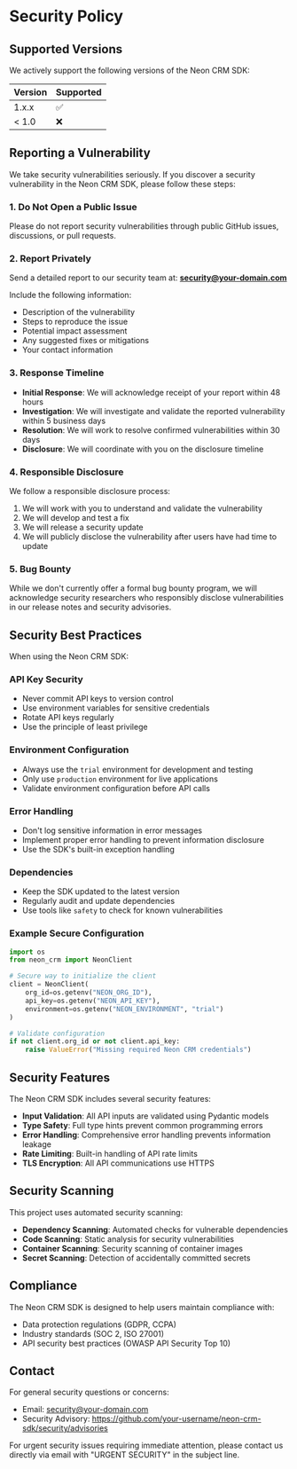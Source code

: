 # Security Policy

## Supported Versions

We actively support the following versions of the Neon CRM SDK:

| Version | Supported          |
| ------- | ------------------ |
| 1.x.x   | :white_check_mark: |
| < 1.0   | :x:                |

## Reporting a Vulnerability

We take security vulnerabilities seriously. If you discover a security vulnerability in the Neon CRM SDK, please follow these steps:

### 1. **Do Not** Open a Public Issue

Please do not report security vulnerabilities through public GitHub issues, discussions, or pull requests.

### 2. Report Privately

Send a detailed report to our security team at: **security@your-domain.com**

Include the following information:
- Description of the vulnerability
- Steps to reproduce the issue
- Potential impact assessment
- Any suggested fixes or mitigations
- Your contact information

### 3. Response Timeline

- **Initial Response**: We will acknowledge receipt of your report within 48 hours
- **Investigation**: We will investigate and validate the reported vulnerability within 5 business days
- **Resolution**: We will work to resolve confirmed vulnerabilities within 30 days
- **Disclosure**: We will coordinate with you on the disclosure timeline

### 4. Responsible Disclosure

We follow a responsible disclosure process:

1. We will work with you to understand and validate the vulnerability
2. We will develop and test a fix
3. We will release a security update
4. We will publicly disclose the vulnerability after users have had time to update

### 5. Bug Bounty

While we don't currently offer a formal bug bounty program, we will acknowledge security researchers who responsibly disclose vulnerabilities in our release notes and security advisories.

## Security Best Practices

When using the Neon CRM SDK:

### API Key Security
- Never commit API keys to version control
- Use environment variables for sensitive credentials
- Rotate API keys regularly
- Use the principle of least privilege

### Environment Configuration
- Always use the `trial` environment for development and testing
- Only use `production` environment for live applications
- Validate environment configuration before API calls

### Error Handling
- Don't log sensitive information in error messages
- Implement proper error handling to prevent information disclosure
- Use the SDK's built-in exception handling

### Dependencies
- Keep the SDK updated to the latest version
- Regularly audit and update dependencies
- Use tools like `safety` to check for known vulnerabilities

### Example Secure Configuration

```python
import os
from neon_crm import NeonClient

# Secure way to initialize the client
client = NeonClient(
    org_id=os.getenv("NEON_ORG_ID"),
    api_key=os.getenv("NEON_API_KEY"),
    environment=os.getenv("NEON_ENVIRONMENT", "trial")
)

# Validate configuration
if not client.org_id or not client.api_key:
    raise ValueError("Missing required Neon CRM credentials")
```

## Security Features

The Neon CRM SDK includes several security features:

- **Input Validation**: All API inputs are validated using Pydantic models
- **Type Safety**: Full type hints prevent common programming errors
- **Error Handling**: Comprehensive error handling prevents information leakage
- **Rate Limiting**: Built-in handling of API rate limits
- **TLS Encryption**: All API communications use HTTPS

## Security Scanning

This project uses automated security scanning:

- **Dependency Scanning**: Automated checks for vulnerable dependencies
- **Code Scanning**: Static analysis for security vulnerabilities
- **Container Scanning**: Security scanning of container images
- **Secret Scanning**: Detection of accidentally committed secrets

## Compliance

The Neon CRM SDK is designed to help users maintain compliance with:

- Data protection regulations (GDPR, CCPA)
- Industry standards (SOC 2, ISO 27001)
- API security best practices (OWASP API Security Top 10)

## Contact

For general security questions or concerns:
- Email: security@your-domain.com
- Security Advisory: https://github.com/your-username/neon-crm-sdk/security/advisories

For urgent security issues requiring immediate attention, please contact us directly via email with "URGENT SECURITY" in the subject line.